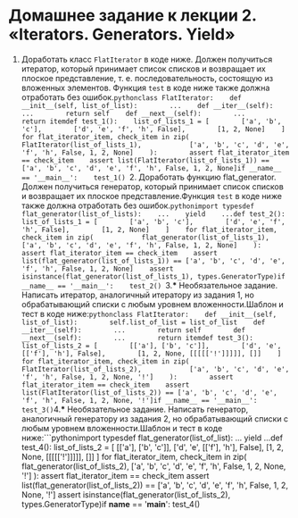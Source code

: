 # Домашнее задание к лекции 2. «Iterators. Generators. Yield»
1. Доработать класс `FlatIterator` в коде ниже. Должен получиться итератор, который принимает список списков и возвращает их плоское представление, т. е. последовательность, состоящую из вложенных элементов. Функция `test` в коде ниже также должна отработать без ошибок.```pythonclass FlatIterator:    def __init__(self, list_of_list):        ...    def __iter__(self):        ...        return self    def __next__(self):        ...        return itemdef test_1():    list_of_lists_1 = [        ['a', 'b', 'c'],        ['d', 'e', 'f', 'h', False],        [1, 2, None]    ]    for flat_iterator_item, check_item in zip(            FlatIterator(list_of_lists_1),            ['a', 'b', 'c', 'd', 'e', 'f', 'h', False, 1, 2, None]    ):        assert flat_iterator_item == check_item    assert list(FlatIterator(list_of_lists_1)) == ['a', 'b', 'c', 'd', 'e', 'f', 'h', False, 1, 2, None]if __name__ == '__main__':    test_1()
```2. Доработать функцию flat_generator. Должен получиться генератор, который принимает список списков и возвращает их плоское представление.Функция `test` в коде ниже также должна отработать без ошибок.```pythonimport typesdef flat_generator(list_of_lists):    ...    yield    ...def test_2():    list_of_lists_1 = [        ['a', 'b', 'c'],        ['d', 'e', 'f', 'h', False],        [1, 2, None]    ]    for flat_iterator_item, check_item in zip(            flat_generator(list_of_lists_1),            ['a', 'b', 'c', 'd', 'e', 'f', 'h', False, 1, 2, None]    ):        assert flat_iterator_item == check_item    assert list(flat_generator(list_of_lists_1)) == ['a', 'b', 'c', 'd', 'e', 'f', 'h', False, 1, 2, None]    assert isinstance(flat_generator(list_of_lists_1), types.GeneratorType)if __name__ == '__main__':    test_2()
```3.__*__ Необязательное задание. Написать итератор, аналогичный итератору из задания 1, но обрабатывающий списки с любым уровнем вложенности.Шаблон и тест в коде ниже:```pythonclass FlatIterator:    def __init__(self, list_of_list):        self.list_of_list = list_of_list    def __iter__(self):        ...        return self        def __next__(self):        ...        return itemdef test_3():    list_of_lists_2 = [        [['a'], ['b', 'c']],        ['d', 'e', [['f'], 'h'], False],        [1, 2, None, [[[[['!']]]]], []]    ]    for flat_iterator_item, check_item in zip(            FlatIterator(list_of_lists_2),            ['a', 'b', 'c', 'd', 'e', 'f', 'h', False, 1, 2, None, '!']    ):        assert flat_iterator_item == check_item    assert list(FlatIterator(list_of_lists_2)) == ['a', 'b', 'c', 'd', 'e', 'f', 'h', False, 1, 2, None, '!']if __name__ == '__main__':    test_3()```4.__*__ Необязательное задание. Написать генератор, аналогичный генератору из задания 2, но обрабатывающий списки с любым уровнем вложенности.Шаблон и тест в коде ниже:```pythonimport typesdef flat_generator(list_of_list):    ...    yield    ...def test_4():    list_of_lists_2 = [        [['a'], ['b', 'c']],        ['d', 'e', [['f'], 'h'], False],        [1, 2, None, [[[[['!']]]]], []]    ]    for flat_iterator_item, check_item in zip(            flat_generator(list_of_lists_2),            ['a', 'b', 'c', 'd', 'e', 'f', 'h', False, 1, 2, None, '!']    ):        assert flat_iterator_item == check_item    assert list(flat_generator(list_of_lists_2)) == ['a', 'b', 'c', 'd', 'e', 'f', 'h', False, 1, 2, None, '!']    assert isinstance(flat_generator(list_of_lists_2), types.GeneratorType)if __name__ == '__main__':    test_4()
```---Домашнее задание сдавайте ссылкой на репозиторий [BitBucket](https://bitbucket.org/) или [GitHub](https://github.com/).Мы не сможем проверить, если вы пришлёте:* архивы,* скриншоты кода,* теоретический рассказ о возникших проблемах.    
